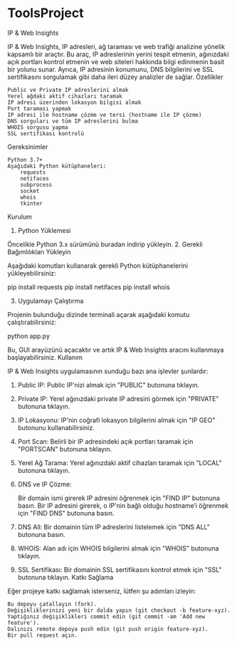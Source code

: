 # ToolsProject
IP &amp; Web Insights

IP & Web Insights, IP adresleri, ağ taraması ve web trafiği analizine yönelik kapsamlı bir araçtır. Bu araç, IP adreslerinin yerini tespit etmenin, ağınızdaki açık portları kontrol etmenin ve web siteleri hakkında bilgi edinmenin basit bir yolunu sunar. Ayrıca, IP adresinin konumunu, DNS bilgilerini ve SSL sertifikasını sorgulamak gibi daha ileri düzey analizler de sağlar.
Özellikler

    Public ve Private IP adreslerini almak
    Yerel ağdaki aktif cihazları taramak
    IP adresi üzerinden lokasyon bilgisi almak
    Port taraması yapmak
    IP adresi ile hostname çözme ve tersi (hostname ile IP çözme)
    DNS sorguları ve tüm IP adreslerini bulma
    WHOIS sorgusu yapma
    SSL sertifikası kontrolü

Gereksinimler

    Python 3.7+
    Aşağıdaki Python kütüphaneleri:
        requests
        netifaces
        subprocess
        socket
        whois
        tkinter

Kurulum
1. Python Yüklemesi

Öncelikle Python 3.x sürümünü buradan indirip yükleyin.
2. Gerekli Bağımlılıkları Yükleyin

Aşağıdaki komutları kullanarak gerekli Python kütüphanelerini yükleyebilirsiniz:

pip install requests
pip install netifaces
pip install whois

3. Uygulamayı Çalıştırma

Projenin bulunduğu dizinde terminali açarak aşağıdaki komutu çalıştırabilirsiniz:

python app.py

Bu, GUI arayüzünü açacaktır ve artık IP & Web Insights aracını kullanmaya başlayabilirsiniz.
Kullanım

IP & Web Insights uygulamasının sunduğu bazı ana işlevler şunlardır:
1. Public IP: Public IP'nizi almak için "PUBLIC" butonuna tıklayın.
2. Private IP: Yerel ağınızdaki private IP adresini görmek için "PRIVATE" butonuna tıklayın.
3. IP Lokasyonu: IP'nin coğrafi lokasyon bilgilerini almak için "IP GEO" butonunu kullanabilirsiniz.
4. Port Scan: Belirli bir IP adresindeki açık portları taramak için "PORTSCAN" butonuna tıklayın.
5. Yerel Ağ Tarama: Yerel ağınızdaki aktif cihazları taramak için "LOCAL" butonuna tıklayın.
6. DNS ve IP Çözme:

    Bir domain ismi girerek IP adresini öğrenmek için "FIND IP" butonuna basın.
    Bir IP adresini girerek, o IP'nin bağlı olduğu hostname’i öğrenmek için "FIND DNS" butonuna basın.

7. DNS All: Bir domainin tüm IP adreslerini listelemek için "DNS ALL" butonuna basın.
8. WHOIS: Alan adı için WHOIS bilgilerini almak için "WHOIS" butonuna tıklayın.
9. SSL Sertifikası: Bir domainin SSL sertifikasını kontrol etmek için "SSL" butonuna tıklayın.
Katkı Sağlama

Eğer projeye katkı sağlamak isterseniz, lütfen şu adımları izleyin:

    Bu depoyu çatallayın (fork).
    Değişikliklerinizi yeni bir dalda yapın (git checkout -b feature-xyz).
    Yaptığınız değişiklikleri commit edin (git commit -am 'Add new feature').
    Dalınızı remote depoya push edin (git push origin feature-xyz).
    Bir pull request açın.
